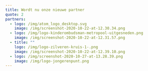 ```yaml
---
title: Wordt nu onze nieuwe partner
quote: 2
partners:
  - logo: /img/atom_logo_desktop.svg
    image: /img/screenshot-2020-10-22-at-12.30.34.png
  - logo: /img/logo-kinderombudsman-metropool-uitgesneden.png
    image: /img/screenshot-2020-10-22-at-12.31.57.png
  - title: ""
    logo: /img/logo-zilveren-kruis-1-.png
    image: /img/screenshot-2020-10-22-at-12.39.10.png
  - logo: /img/screenshot-2020-10-27-at-13.28.39.png
    image: /img/logo-jongerenpunt.png
---
```

